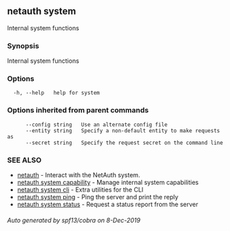 ## netauth system

Internal system functions

### Synopsis

Internal system functions

### Options

```
  -h, --help   help for system
```

### Options inherited from parent commands

```
      --config string   Use an alternate config file
      --entity string   Specify a non-default entity to make requests as
      --secret string   Specify the request secret on the command line
```

### SEE ALSO

* [netauth](netauth.md)	 - Interact with the NetAuth system.
* [netauth system capability](netauth_system_capability.md)	 - Manage internal system capabilities
* [netauth system cli](netauth_system_cli.md)	 - Extra utilities for the CLI
* [netauth system ping](netauth_system_ping.md)	 - Ping the server and print the reply
* [netauth system status](netauth_system_status.md)	 - Request a status report from the server

###### Auto generated by spf13/cobra on 8-Dec-2019
